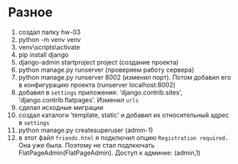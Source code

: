 #  Разное
1. создал папку hw-03
2. python -m venv venv
3. venv\scripts\activate
4. pip install django
5. django-admin startproject project (создание проекта)
6. python manage.py runserver (проверяем работу сервера)
7. python manage.py runserver 8002 (изменил порт). Потом  добавил его в конфигурацию проекта (runserver localhost:8002)
8. добавил в `settings`  приложения: 'django.contrib.sites', 'django.contrib.flatpages'. Изменил `urls` 
9. сделал исходные миграции
10. создал каталоги 'template, static' и добавил их относительный адрес в `settings`
11. python manage.py createsuperuser (admin-1)
12. в этот файл `friends.html` я подключил опцию `Registration required.`  Она уже была. Поэтому не стал подлкючать
FlatPageAdmin(FlatPageAdmin).
Доступ к админке: (admin,1)